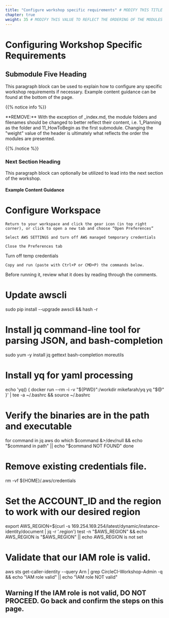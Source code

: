 ```yaml
---
title: "Configure workshop specific requirements" # MODIFY THIS TITLE
chapter: true
weight: 35 # MODIFY THIS VALUE TO REFLECT THE ORDERING OF THE MODULES
---
```


<!-- MORE SUBMODULES CAN BE ADDED TO DIVIDE UP THE SETUP INTO SMALLER SECTIONS -->
<!-- COPY AND PASTE THIS SUBMODULE FILE, RENAME, AND CHANGE THE CONTENTS AS NECESSARY -->

# Configuring Workshop Specific Requirements <!-- MODIFY THIS HEADING IF NECESSARY -->

## Submodule Five Heading <!-- MODIFY THIS SUBHEADING -->

This paragraph block can be used to explain how to configure any specific workshop requirements if necessary. Example content guidance can be found at the bottom of the page.

{{% notice info %}}
<p style='text-align: left;'>
**REMOVE:** With the exception of _index.md, the module folders and filenames should be changed to better reflect their content, i.e. 1_Planning as the folder and 11_HowToBegin as the first submodule. Changing the "weight" value of the header is ultimately what reflects the order the modules are presented.
</p>
{{% /notice %}}

### Next Section Heading <!-- MODIFY THIS HEADING -->
This paragraph block can optionally be utilized to lead into the next section of the workshop.


#### Example Content Guidance
# Configure Workspace <!-- MODIFY THIS SUBHEADING -->

    Return to your workspace and click the gear icon (in top right corner), or click to open a new tab and choose “Open Preferences”

    Select AWS SETTINGS and turn off AWS managed temporary credentials

    Close the Preferences tab

Turn off temp credentials

    Copy and run (paste with Ctrl+P or CMD+P) the commands below.

Before running it, review what it does by reading through the comments.

# Update awscli
sudo pip install --upgrade awscli && hash -r

# Install jq command-line tool for parsing JSON, and bash-completion
sudo yum -y install jq gettext bash-completion moreutils

# Install yq for yaml processing
echo 'yq() {
docker run --rm -i -v "${PWD}":/workdir mikefarah/yq yq "$@"
}' | tee -a ~/.bashrc && source ~/.bashrc

# Verify the binaries are in the path and executable
for command in jq aws
do
  which $command &>/dev/null && echo "$command in path" || echo "$command NOT FOUND"
done
   
# Remove existing credentials file.
rm -vf ${HOME}/.aws/credentials
   
# Set the ACCOUNT_ID and the region to work with our desired region
export AWS_REGION=$(curl -s 169.254.169.254/latest/dynamic/instance-identity/document | jq -r '.region')
   test -n "$AWS_REGION" && echo AWS_REGION is "$AWS_REGION" || echo AWS_REGION is not set

# Validate that our IAM role is valid.
aws sts get-caller-identity --query Arn | grep CircleCI-Workshop-Admin -q && echo "IAM role valid" || echo "IAM role NOT valid"

## Warning If the IAM role is not valid, DO NOT PROCEED. Go back and confirm the steps on this page.
